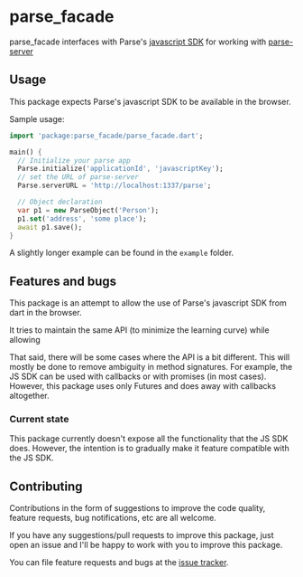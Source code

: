 # parse_facade

parse_facade interfaces with Parse's [javascript SDK][parse-js-sdk] for working with [parse-server][parse-server]

## Usage

This package expects Parse's javascript SDK to be available in the browser.

Sample usage:

```dart
import 'package:parse_facade/parse_facade.dart';

main() {
  // Initialize your parse app
  Parse.initialize('applicationId', 'javascriptKey');
  // set the URL of parse-server
  Parse.serverURL = 'http://localhost:1337/parse';

  // Object declaration
  var p1 = new ParseObject('Person');
  p1.set('address', 'some place');
  await p1.save();
}
```

A slightly longer example can be found in the `example` folder.

## Features and bugs

This package is an attempt to allow the use of Parse's javascript SDK from dart in the browser. 

It tries to maintain the same API (to minimize the learning curve) while allowing  

That said, there will be some cases where the API is a bit different. This will mostly be done to remove ambiguity in method signatures. For example, the JS SDK can be used with callbacks or with promises (in most cases). However, this package uses only Futures and does away with callbacks altogether.

### Current state

This package currently doesn't expose all the functionality that the JS SDK does. However, the intention is to gradually make it feature compatible with the JS SDK.

## Contributing

Contributions in the form of suggestions to improve the code quality, feature requests, bug notifications, etc are all welcome.

If you have any suggestions/pull requests to improve this package, just open an issue and I'll be happy to work with you to improve this package.

You can file feature requests and bugs at the [issue tracker][tracker].

[tracker]: https://github.com/kulshekhar/parse-facade/issues
[parse-server]: https://github.com/ParsePlatform/parse-server
[parse-js-sdk]: https://github.com/ParsePlatform/Parse-SDK-JS